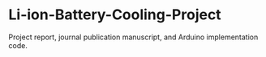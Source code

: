 # Li-ion-Battery-Cooling-Project
Project report, journal publication manuscript, and Arduino implementation code.
